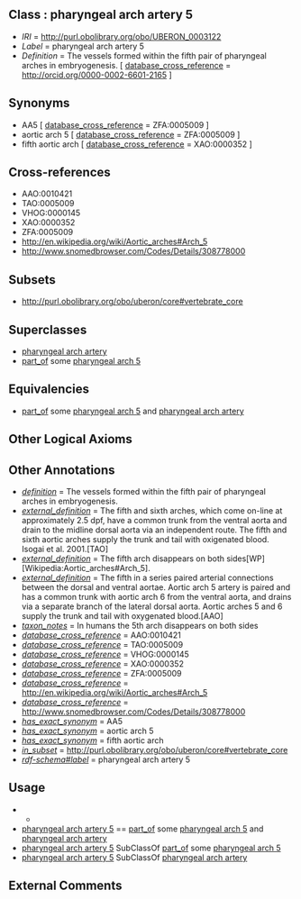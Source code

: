 
## Class : pharyngeal arch artery 5

 * *IRI* = http://purl.obolibrary.org/obo/UBERON_0003122
 * *Label* = pharyngeal arch artery 5
 * *Definition* = The vessels formed within the fifth pair of pharyngeal arches in embryogenesis. [ [database_cross_reference](../../ef/oboInOwl#hasDbXref.md) = http://orcid.org/0000-0002-6601-2165 ]

## Synonyms

 * AA5 [ [database_cross_reference](../../ef/oboInOwl#hasDbXref.md) = ZFA:0005009 ]
 * aortic arch 5 [ [database_cross_reference](../../ef/oboInOwl#hasDbXref.md) = ZFA:0005009 ]
 * fifth aortic arch [ [database_cross_reference](../../ef/oboInOwl#hasDbXref.md) = XAO:0000352 ]

## Cross-references

 * AAO:0010421
 * TAO:0005009
 * VHOG:0000145
 * XAO:0000352
 * ZFA:0005009
 * http://en.wikipedia.org/wiki/Aortic_arches#Arch_5
 * http://www.snomedbrowser.com/Codes/Details/308778000

## Subsets

 * http://purl.obolibrary.org/obo/uberon/core#vertebrate_core

## Superclasses

 * [pharyngeal arch artery](../../UBERON/63/UBERON_0004363.md)
 * [part_of](../../BFO/50/BFO_0000050.md) some [pharyngeal arch 5](../../UBERON/16/UBERON_0003116.md)

## Equivalencies

 * [part_of](../../BFO/50/BFO_0000050.md) some [pharyngeal arch 5](../../UBERON/16/UBERON_0003116.md) and [pharyngeal arch artery](../../UBERON/63/UBERON_0004363.md)

## Other Logical Axioms


## Other Annotations

 * *[definition](../../IAO/15/IAO_0000115.md)* = The vessels formed within the fifth pair of pharyngeal arches in embryogenesis.
 * *[external_definition](../../UBPROP/01/UBPROP_0000001.md)* = The fifth and sixth arches, which come on-line at approximately 2.5 dpf, have a common trunk from the ventral aorta and drain to the midline dorsal aorta via an independent route. The fifth and sixth aortic arches supply the trunk and tail with oxigenated blood. Isogai et al. 2001.[TAO]
 * *[external_definition](../../UBPROP/01/UBPROP_0000001.md)* = The fifth arch disappears on both sides[WP][Wikipedia:Aortic_arches#Arch_5].
 * *[external_definition](../../UBPROP/01/UBPROP_0000001.md)* = The fifth in a series paired arterial connections between the dorsal and ventral aortae. Aortic arch 5 artery is paired and has a common trunk with aortic arch 6 from the ventral aorta, and drains via a separate branch of the lateral dorsal aorta. Aortic arches 5 and 6 supply the trunk and tail with oxygenated blood.[AAO]
 * *[taxon_notes](../../UBPROP/08/UBPROP_0000008.md)* = In humans the 5th arch disappears on both sides
 * *[database_cross_reference](../../ef/oboInOwl#hasDbXref.md)* = AAO:0010421
 * *[database_cross_reference](../../ef/oboInOwl#hasDbXref.md)* = TAO:0005009
 * *[database_cross_reference](../../ef/oboInOwl#hasDbXref.md)* = VHOG:0000145
 * *[database_cross_reference](../../ef/oboInOwl#hasDbXref.md)* = XAO:0000352
 * *[database_cross_reference](../../ef/oboInOwl#hasDbXref.md)* = ZFA:0005009
 * *[database_cross_reference](../../ef/oboInOwl#hasDbXref.md)* = http://en.wikipedia.org/wiki/Aortic_arches#Arch_5
 * *[database_cross_reference](../../ef/oboInOwl#hasDbXref.md)* = http://www.snomedbrowser.com/Codes/Details/308778000
 * *[has_exact_synonym](../../ym/oboInOwl#hasExactSynonym.md)* = AA5
 * *[has_exact_synonym](../../ym/oboInOwl#hasExactSynonym.md)* = aortic arch 5
 * *[has_exact_synonym](../../ym/oboInOwl#hasExactSynonym.md)* = fifth aortic arch
 * *[in_subset](../../et/oboInOwl#inSubset.md)* = http://purl.obolibrary.org/obo/uberon/core#vertebrate_core
 * *[rdf-schema#label](../../el/rdf-schema#label.md)* = pharyngeal arch artery 5

## Usage

 * -
 * [pharyngeal arch artery 5](../../UBERON/22/UBERON_0003122.md) == [part_of](../../BFO/50/BFO_0000050.md) some [pharyngeal arch 5](../../UBERON/16/UBERON_0003116.md) and [pharyngeal arch artery](../../UBERON/63/UBERON_0004363.md)
 * [pharyngeal arch artery 5](../../UBERON/22/UBERON_0003122.md) SubClassOf [part_of](../../BFO/50/BFO_0000050.md) some [pharyngeal arch 5](../../UBERON/16/UBERON_0003116.md)
 * [pharyngeal arch artery 5](../../UBERON/22/UBERON_0003122.md) SubClassOf [pharyngeal arch artery](../../UBERON/63/UBERON_0004363.md)

## External Comments

